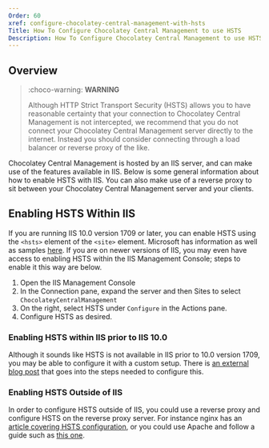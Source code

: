 ```yaml
---
Order: 60
xref: configure-chocolatey-central-management-with-hsts
Title: How To Configure Chocolatey Central Management to use HSTS
Description: How To Configure Chocolatey Central Management to use HSTS
---
```


## Overview

> :choco-warning: **WARNING**
>
> Although HTTP Strict Transport Security (HSTS) allows you to have reasonable certainty that your connection to Chocolatey Central Management is not intercepted, we recommend that you do not connect your Chocolatey Central Management server directly to the internet. Instead you should consider connecting through a load balancer or reverse proxy of the like.

Chocolatey Central Management is hosted by an IIS server, and can make use of the features available in IIS. Below is some general information about how to enable HSTS with IIS. You can also make use of a reverse proxy to sit between your Chocolatey Central Management server and your clients.

## Enabling HSTS Within IIS

If you are running IIS 10.0 version 1709 or later, you can enable HSTS using the `<hsts>` element of the `<site>` element. Microsoft has information as well as samples [here](https://learn.microsoft.com/en-us/iis/configuration/system.applicationhost/sites/site/hsts). If you are on newer versions of IIS, you may even have access to enabling HSTS within the IIS Management Console; steps to enable it this way are below.

1. Open the IIS Management Console
1. In the Connection pane, expand the server and then Sites to select `ChocolateyCentralManagement`
1. On the right, select HSTS  under `Configure` in the Actions pane.
1. Configure HSTS as desired.

### Enabling HSTS within IIS prior to IIS 10.0

Although it sounds like HSTS is not available in IIS prior to 10.0 version 1709, you may be able to configure it with a custom setup. There is [an external blog post](https://www.saotn.org/enable-http-strict-transport-security-hsts-on-iis/) that goes into the steps needed to configure this.

### Enabling HSTS Outside of IIS

In order to configure HSTS outside of IIS, you could use a reverse proxy and configure HSTS on the reverse proxy server. For instance nginx has an [article covering HSTS configuration](https://www.nginx.com/blog/http-strict-transport-security-hsts-and-nginx/), or you could use Apache and follow a guide such as [this one](https://www.simplified.guide/apache/enable-hsts).
